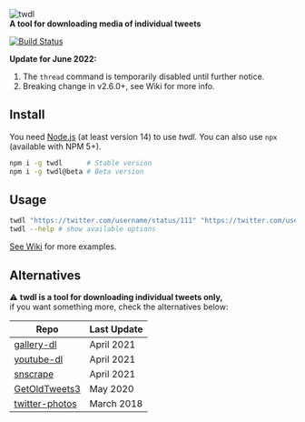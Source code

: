 ![twdl](https://user-images.githubusercontent.com/486818/50049631-7ff38300-00fa-11e9-91e9-8403da26613f.png)  
**A tool for downloading media of individual tweets**

[![Build Status](https://travis-ci.com/dogancelik/twdl.svg?branch=master)](https://travis-ci.com/dogancelik/twdl)

**Update for June 2022:**
1. The `thread` command is temporarily disabled until further notice.
2. Breaking change in v2.6.0+, see Wiki for more info.

## Install

You need [Node.js](https://nodejs.org/en/) (at least version 14) to use *twdl*.
You can also use `npx` (available with NPM 5+).

```sh
npm i -g twdl      # Stable version
npm i -g twdl@beta # Beta version
```

## Usage

```sh
twdl "https://twitter.com/username/status/111" "https://twitter.com/username/status/222"
twdl --help # show available options
```

[See Wiki](https://github.com/dogancelik/twdl/wiki) for more examples.

## Alternatives

⚠ **twdl is a tool for downloading individual tweets only,**  
if you want something more, check the alternatives below:

| Repo | Last Update |
| --- | --- |
| [gallery-dl](https://github.com/mikf/gallery-dl) | April 2021 |
| [youtube-dl](https://github.com/ytdl-org/youtube-dl) | April 2021 |
| [snscrape](https://github.com/JustAnotherArchivist/snscrape/) | April 2021 |
| [GetOldTweets3](https://github.com/Mottl/GetOldTweets3/) | May 2020 |
| [twitter-photos](https://github.com/shichao-an/twitter-photos) | March 2018 |
